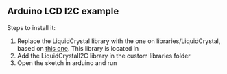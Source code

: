 ## Arduino LCD I2C example

Steps to install it:

1. Replace the LiquidCrystal library with the one on libraries/LiquidCrystal, based on [this one](https://bitbucket.org/fmalpartida/new-liquidcrystal/wiki/Home). This library is located in 
2. Add the LiquidCrystalI2C library in the custom libraries folder
3. Open the sketch in arduino and run
